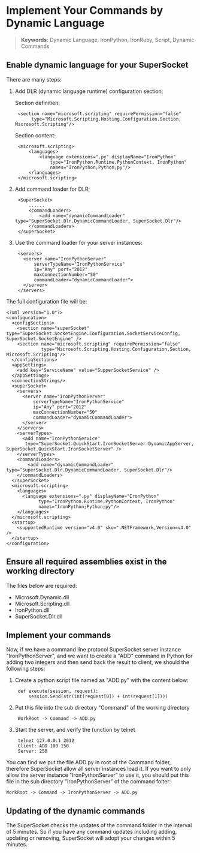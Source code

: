 # Implement Your Commands by Dynamic Language

> __Keywords__: Dynamic Language, IronPython, IronRuby, Script, Dynamic Commands

## Enable dynamic language for your SuperSocket
There are many steps:

1. Add DLR (dynamic language runtime) configuration section;

    Section definition:

        <section name="microsoft.scripting" requirePermission="false"
             type="Microsoft.Scripting.Hosting.Configuration.Section, Microsoft.Scripting"/>

    Section content:
        
        <microsoft.scripting>
            <languages>
                <language extensions=".py" displayName="IronPython"
                    type="IronPython.Runtime.PythonContext, IronPython"
                    names="IronPython;Python;py"/>
            </languages>
        </microsoft.scripting>

2. Add command loader for DLR;

        <SuperSocket>
            ......
            <commandLoaders>
                <add name="dynamicCommandLoader" type="SuperSocket.Dlr.DynamicCommandLoader, SuperSocket.Dlr"/>
            </commandLoaders>
        </superSocket>

3. Use the command loader for your server instances:

        <servers>
          <server name="IronPythonServer"
              serverTypeName="IronPythonService"
              ip="Any" port="2012"
              maxConnectionNumber="50"
              commandLoader="dynamicCommandLoader">
          </server>
        </servers>

The full configuration file will be:

    <?xml version="1.0"?>
    <configuration>
      <configSections>
        <section name="superSocket" type="SuperSocket.SocketEngine.Configuration.SocketServiceConfig, SuperSocket.SocketEngine" />
        <section name="microsoft.scripting" requirePermission="false"
                 type="Microsoft.Scripting.Hosting.Configuration.Section, Microsoft.Scripting"/>
      </configSections>
      <appSettings>
        <add key="ServiceName" value="SupperSocketService" />
      </appSettings>
      <connectionStrings/>
      <superSocket>
        <servers>
          <server name="IronPythonServer"
              serverTypeName="IronPythonService"
              ip="Any" port="2012"
              maxConnectionNumber="50"
              commandLoader="dynamicCommandLoader">
          </server>
        </servers>
        <serverTypes>
          <add name="IronPythonService"
           type="SuperSocket.QuickStart.IronSocketServer.DynamicAppServer, SuperSocket.QuickStart.IronSocketServer" />
        </serverTypes>
        <commandLoaders>
            <add name="dynamicCommandLoader" type="SuperSocket.Dlr.DynamicCommandLoader, SuperSocket.Dlr"/>
        </commandLoaders>
      </superSocket>
      <microsoft.scripting>
        <languages>
          <language extensions=".py" displayName="IronPython"
                type="IronPython.Runtime.PythonContext, IronPython"
                names="IronPython;Python;py"/>
        </languages>
      </microsoft.scripting>
      <startup>
        <supportedRuntime version="v4.0" sku=".NETFramework,Version=v4.0" />
      </startup>
    </configuration>


## Ensure all required assemblies exist in the working directory
The files below are required:
* Microsoft.Dynamic.dll
* Microsoft.Scripting.dll
* IronPython.dll
* SuperSocket.Dlr.dll

## Implement your commands
Now, if we have a command line protocol SuperSocket server instance "IronPythonServer", and we want to create a "ADD" command in Python for adding two integers and then send back the result to client, we should the following steps:

1. Create a python script file named as "ADD.py" with the content below:

        def execute(session, request):
	        session.Send(str(int(request[0]) + int(request[1])))

2. Put this file into the sub directory "Command" of the working directory

        WorkRoot -> Command -> ADD.py

3. Start the server, and verify the function by telnet

        telnet 127.0.0.1 2012
        Client: ADD 100 150
        Server: 250


You can find we put the file ADD.py in root of the Command folder, therefore SuperSocket allow all server instances load it. If you want to only allow the server instance "IronPythonServer" to use it, you should put this file in the sub directory "IronPythonServer" of the command folter:

    WorkRoot -> Command -> IronPythonServer -> ADD.py

## Updating of the dynamic commands

The SuperSocket checks the updates of the command folder in the interval of 5 minutes. So if you have any command updates including adding, updating or removing, SuperSocket will adopt your changes within 5 minutes.